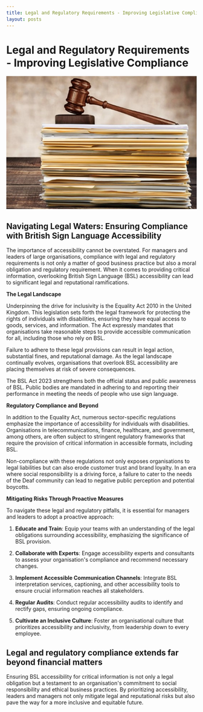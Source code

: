 ```yaml
---
title: Legal and Regulatory Requirements - Improving Legislative Compliance
layout: posts
---
```


# Legal and Regulatory Requirements - Improving Legislative Compliance

![Gavel on a stack of legal paperwork](/images/legal.jpg)

## Navigating Legal Waters: Ensuring Compliance with British Sign Language Accessibility

The importance of accessibility cannot be overstated. For managers and leaders of large organisations, compliance with legal and regulatory requirements is not only a matter of good business practice but also a moral obligation and regulatory requirement. When it comes to providing critical information, overlooking British Sign Language (BSL) accessibility can lead to significant legal and reputational ramifications.

**The Legal Landscape**

Underpinning the drive for inclusivity is the Equality Act 2010 in the United Kingdom. This legislation sets forth the legal framework for protecting the rights of individuals with disabilities, ensuring they have equal access to goods, services, and information. The Act expressly mandates that organisations take reasonable steps to provide accessible communication for all, including those who rely on BSL.

Failure to adhere to these legal provisions can result in legal action, substantial fines, and reputational damage. As the legal landscape continually evolves, organisations that overlook BSL accessibility are placing themselves at risk of severe consequences.

The BSL Act 2023 strengthens both the official status and public awareness of BSL. Public bodies are mandated in adhering to and reporting their performance in meeting the needs of people who use sign language.

**Regulatory Compliance and Beyond**

In addition to the Equality Act, numerous sector-specific regulations emphasize the importance of accessibility for individuals with disabilities. Organisations in telecommunications, finance, healthcare, and government, among others, are often subject to stringent regulatory frameworks that require the provision of critical information in accessible formats, including BSL.

Non-compliance with these regulations not only exposes organisations to legal liabilities but can also erode customer trust and brand loyalty. In an era where social responsibility is a driving force, a failure to cater to the needs of the Deaf community can lead to negative public perception and potential boycotts.

**Mitigating Risks Through Proactive Measures**

To navigate these legal and regulatory pitfalls, it is essential for managers and leaders to adopt a proactive approach:

1. **Educate and Train**: Equip your teams with an understanding of the legal obligations surrounding accessibility, emphasizing the significance of BSL provision.

2. **Collaborate with Experts**: Engage accessibility experts and consultants to assess your organisation's compliance and recommend necessary changes.

3. **Implement Accessible Communication Channels**: Integrate BSL interpretation services, captioning, and other accessibility tools to ensure crucial information reaches all stakeholders.

4. **Regular Audits**: Conduct regular accessibility audits to identify and rectify gaps, ensuring ongoing compliance.

5. **Cultivate an Inclusive Culture**: Foster an organisational culture that prioritizes accessibility and inclusivity, from leadership down to every employee.

## Legal and regulatory compliance extends far beyond financial matters

Ensuring BSL accessibility for critical information is not only a legal obligation but a testament to an organisation's commitment to social responsibility and ethical business practices. By prioritizing accessibility, leaders and managers not only mitigate legal and reputational risks but also pave the way for a more inclusive and equitable future.
